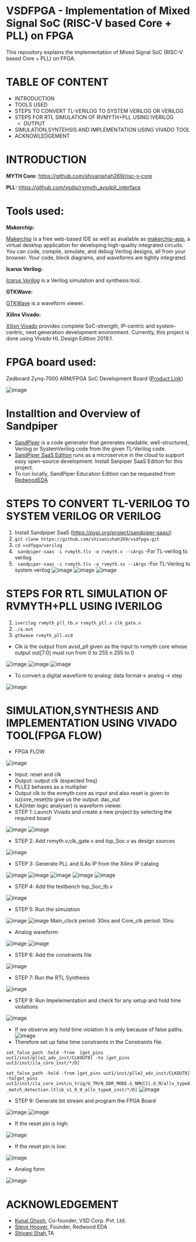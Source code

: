 # VSDFPGA - Implementation of Mixed Signal SoC (RISC-V based Core + PLL) on FPGA
This repository explains the implementation of Mixed Signal SoC (RISC-V based Core + PLL) on FPGA.

# TABLE OF CONTENT
- INTRODUCTION
- TOOLS USED
- STEPS TO CONVERT TL-VERILOG TO SYSTEM VERILOG OR VERILOG   
- STEPS FOR RTL SIMULATION OF RVMYTH+PLL USING IVERILOG
  - OUTPUT
- SIMULATION,SYNTEHSIS AND IMPLEMENTATION USING VIVADO TOOL
- ACKNOWLEDGEMENT

# INTRODUCTION
__MYTH Core:__ https://github.com/shivanishah269/risc-v-core

__PLL:__ https://github.com/vsdip/rvmyth_avsdpll_interface

# Tools used:

__Makerchip:__  

[Makerchip](https://www.makerchip.com/) is a free web-based IDE as well as available as [makerchip-app](https://gitlab.com/rweda/makerchip-app), a virtual desktop application for developing high-quality integrated circuits. You can code, compile, simulate, and debug Verilog designs, all from your browser. Your code, block diagrams, and waveforms are tightly integrated.

__Icarus Verilog:__

[_Icarus Verilog_](http://iverilog.icarus.com/) is a Verilog simulation and synthesis tool.

__GTKWave:__

[GTKWave](http://gtkwave.sourceforge.net/) is a waveform viewer.

__Xilinx Vivado:__

[Xilixn Vivado](https://www.xilinx.com/support/university/vivado.html) provides complete SoC-strength, IP-centric and system-centric, next generation development environment. Currently, this project is done using Vivado HL Design Edition 2019.1.

# FPGA board used:
Zedboard Zynq-7000 ARM/FPGA SoC Development Board ([Product Link](https://www.avnet.com/wps/portal/us/products/avnet-boards/avnet-board-families/zedboard/))

![image](https://user-images.githubusercontent.com/15063738/125192735-f9c65b80-e266-11eb-9130-799199fa208a.png)


# Installtion and Overview of Sandpiper
* [SandPiper](https://www.redwoodeda.com/products) is a code generator that generates readable, well-structured, Verilog or SystemVerilog code from the given TL-Verilog code.
* [SandPiper SaaS Edition](https://pypi.org/project/sandpiper-saas/) runs as a microservice in the cloud to support easy open-source development. Install Sanpiper SaaS Edition for this project. 
* To run locally, SandPiper Education Edition can be requested from [RedwoodEDA](https://www.redwoodeda.com/products)

# STEPS TO CONVERT TL-VERILOG TO SYSTEM VERILOG OR VERILOG

1. Install Sandpiper SaaS (https://pypi.org/project/sandpiper-saas/)
2. `git clone https://github.com/shivanishah269/vsdfpga.git`
3. `cd vsdfpga/verilog`
4. ` sandpiper-saas -i rvmyth.tlv -o rvmyth.v --iArgs` -For TL-verilog to verilog
5. ` sandpiper-saas -i rvmyth.tlv -o rvmyth.sv --iArgs` -For TL-Verilog to system verilog
![image](https://user-images.githubusercontent.com/92938137/170981469-c5c55207-df85-4f36-aaca-16b40b425784.png)
![image](https://user-images.githubusercontent.com/92938137/170981490-44182e85-7109-4f55-8d83-45f887e1b343.png)
![image](https://user-images.githubusercontent.com/92938137/170981519-94f1926d-2ae5-45ec-a513-1ad8d8c8f1b5.png)


# STEPS FOR RTL SIMULATION OF RVMYTH+PLL USING IVERILOG

1. `iverilog rvmyth_pll_tb.v rvmyth_pll.v clk_gate.v`
2. `./a.out`
3. `gtkwave rvmyth_pll.vcd`
- Clk is the output from avsd_pll given as the input to rvmyth core whose output out[7:0] must run from 0 to 255 n 255 to 0

![image](https://user-images.githubusercontent.com/92938137/170981570-1879eb7b-43f8-4d36-9d8d-781b77b735f6.png)
![image](https://user-images.githubusercontent.com/92938137/170981634-54318d8b-0084-4c7a-9dca-743cfeb98290.png)
![image](https://user-images.githubusercontent.com/92938137/170981652-bdd2bfef-583d-4941-9bbb-3083ad4c26aa.png)
- To convert a digital waveform to analog: data format-> analog -> step

![image](https://user-images.githubusercontent.com/92938137/170981667-ed3fcdf1-8e8f-4560-9641-8e54259e1579.png)

# SIMULATION,SYNTHESIS AND IMPLEMENTATION USING VIVADO TOOL(FPGA FLOW)
- FPGA FLOW

![image](https://user-images.githubusercontent.com/92938137/170983942-208374ee-95de-4c6b-b4a1-0501a1dd0dfd.png)
   - Input: reset and clk
   - Output: output clk (expected freq)
   - PLLE2 behaves as a multiplier
   - Output clk to the  evmyth core as input and also reset is given to is(core_reset)to  give us the output: dac_out
   - ILA(inter logic analyser) is waveform viewer.
 - STEP 1:
Launch Vivado and create a new project by selecting the required board

![image](https://user-images.githubusercontent.com/92938137/170984537-04165564-40fd-4d4a-a736-7961176048a8.png)
![image](https://user-images.githubusercontent.com/92938137/170984555-328533b3-d2dd-43cb-b8a1-8264bb97ef69.png)

- STEP 2:
Add rvmyth.v,clk_gate.v and top_Soc.v as design sources

![image](https://user-images.githubusercontent.com/92938137/170984715-2e07f334-e880-422a-abff-80e5d5538eb7.png)

- STEP 3:
Generate PLL and ILAs IP from the Xilinx IP catalog

![image](https://user-images.githubusercontent.com/92938137/170984916-bad0fccf-fb13-4144-87fe-df38d646ae61.png)
![image](https://user-images.githubusercontent.com/92938137/170984934-62de14d4-14eb-4b32-b9f8-3409aadbe3f2.png)
![image](https://user-images.githubusercontent.com/92938137/170984944-866ccdc2-1045-4fc7-84c2-9a5fdbc103c5.png)
![image](https://user-images.githubusercontent.com/92938137/170984960-22c5b8c4-c668-4498-9f02-72e475185d77.png)
![image](https://user-images.githubusercontent.com/92938137/170984971-a85e24af-369d-43dd-9e5a-a9ce93c8eb8d.png)

- STEP 4:
Add the testbench top_Soc_tb.v

![image](https://user-images.githubusercontent.com/92938137/170985056-92bcb039-c66f-4485-a5bc-98616c34a95b.png)

- STEP 5:
Run the simulation

![image](https://user-images.githubusercontent.com/92938137/170985184-7bbb22b5-11b0-438e-a899-cd1d9bb81f5d.png)
![image](https://user-images.githubusercontent.com/92938137/170985199-2bd61d22-361c-4e9b-9615-141a70ccd535.png)
Main_clock period: 30ns and Core_clk period: 10ns
  - Analog waveform:
  
![image](https://user-images.githubusercontent.com/92938137/170985217-69875058-2d6e-4fa2-9c37-702f5d1b4787.png)
![image](https://user-images.githubusercontent.com/92938137/170985232-c0fd5657-3c38-4fdc-9622-398f90cd225c.png)
 
- STEP 6:
Add the constraints file 

![image](https://user-images.githubusercontent.com/92938137/170985402-ff9ab3e0-8865-4af4-99dc-2648ce0acfc1.png)

- STEP 7:
Run the RTL Synthesis

![image](https://user-images.githubusercontent.com/92938137/170985484-f036f3af-3ff8-4342-811c-b2cff8f7ba86.png)

- STEP 8:
Run Impelementation and check for any setup and hold time violations

![image](https://user-images.githubusercontent.com/92938137/170985999-8a377ee2-d96f-4b02-9f16-e8a507e95857.png)
 - If we observe any hold time violation it is only because of false paths.
 ![image](https://user-images.githubusercontent.com/92938137/170987567-8ce4d89d-65c7-4dfb-bcaa-694c1b70a527.png)
 - Therefore set up false time constraints in the Constraints file.

` set_false_path -hold -from  [get_pins uut1/inst/plle2_adv_inst/CLKOUT0] -to [get_pins uut3/inst/ila_core_inst/*/D] `

` set_false_path -hold -from [get_pins uut1/inst/plle2_adv_inst/CLKOUT0] -to[get_pins uut3/inst/ila_core_inst/u_trig/U_TM/N_DDR_MODE.G_NMU[2].U_M/allx_typeA_match_detection.ltlib_v1_0_0_allx_typeA_inst/*/D] `
![image](https://user-images.githubusercontent.com/92938137/170985868-62aede05-7464-45a9-96c7-8e3a30d45ac7.png)

- STEP 9:
Generate bit stream and program the FPGA Board

![image](https://user-images.githubusercontent.com/92938137/170986557-0ff863b5-c476-4c35-a5a6-42e3a11d5177.png)
![image](https://user-images.githubusercontent.com/92938137/170986645-f66a5480-1110-480a-88ba-d17e92685284.png)
  - If the reset pin is high:
  
  ![image](https://user-images.githubusercontent.com/92938137/170987150-657d2c4a-181e-4ea8-bb86-e8436e7e371f.png)
  - If the reset pin is low:
  
  ![image](https://user-images.githubusercontent.com/92938137/170987222-e8373991-b053-4ed5-abb2-cf2049078482.png)
  - Analog form
  
  ![image](https://user-images.githubusercontent.com/92938137/170987350-e4c9a87c-1f4b-4e87-a048-0338107ccc3d.png)


# ACKNOWLEDGEMENT
- [Kunal Ghosh](https://github.com/kunalg123), Co-founder, VSD Corp. Pvt. Ltd.
- [Steve Hoover](https://github.com/stevehoover), Founder, Redwood EDA
- [Shivani Shah](https://github.com/shivanishah269),TA
